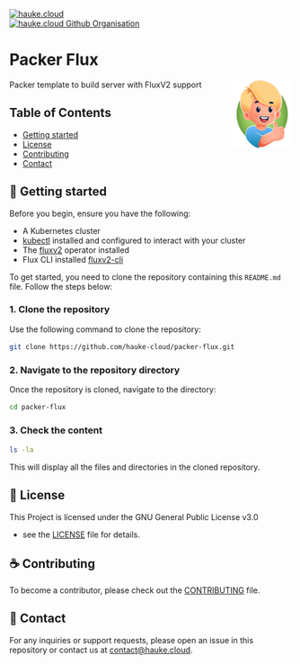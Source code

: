 
<a href="https://hauke.cloud" target="_blank"><img src="https://img.shields.io/badge/home-hauke.cloud-brightgreen" alt="hauke.cloud" style="display: block;" /></a>
<a href="https://github.com/hauke-cloud" target="_blank"><img src="https://img.shields.io/badge/github-hauke.cloud-blue" alt="hauke.cloud Github Organisation" style="display: block;" /></a>

# Packer Flux

<img src="https://raw.githubusercontent.com/hauke-cloud/.github/main/resources/img/organisation-logo-small.png" alt="hauke.cloud logo" width="109" height="123" align="right">

Packer template to build server with FluxV2 support

## Table of Contents

- [Getting started](#-getting-started)
- [License](#license)
- [Contributing](#contributing)
- [Contact](#contact)

## 🚀 Getting started
Before you begin, ensure you have the following:

- A Kubernetes cluster
- [kubectl](https://kubernetes.io/docs/tasks/tools/) installed and configured to interact with your cluster
- The [fluxv2](https://github.com/fluxcd/flux2) operator installed
- Flux CLI installed [fluxv2-cli](https://github.com/fluxcd/flux2)

To get started, you need to clone the repository containing this `README.md` file. Follow the steps below:

### 1. Clone the repository

Use the following command to clone the repository:

```bash
git clone https://github.com/hauke-cloud/packer-flux.git
```

### 2. Navigate to the repository directory

Once the repository is cloned, navigate to the directory:

```bash
cd packer-flux
```

### 3. Check the content

```bash
ls -la
```

This will display all the files and directories in the cloned repository.




## 📄 License

This Project is licensed under the GNU General Public License v3.0

- see the [LICENSE](LICENSE) file for details.

## :coffee: Contributing

To become a contributor, please check out the [CONTRIBUTING](CONTRIBUTING.md) file.
## :email: Contact

For any inquiries or support requests, please open an issue in this
repository or contact us at [contact@hauke.cloud](mailto:contact@hauke.cloud).
